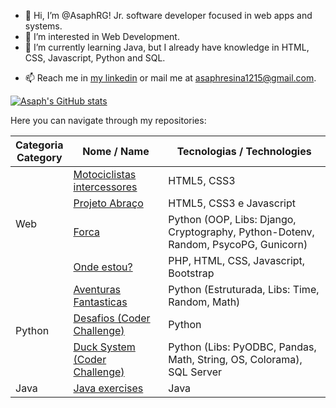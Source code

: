 - 👋 Hi, I’m @AsaphRG! Jr. software developer focused in web apps and systems.
- 👀 I’m interested in Web Development.
- 🌱 I’m currently learning Java, but I already have knowledge in HTML, CSS, Javascript, Python and SQL.
<!-- - 💞️ I’m looking to collaborate on ... -->
- 📫 Reach me in <a href="https://www.linkedin.com/in/asaphresinagil/?locale=en_US">my linkedin</a> or mail me at <a href="mailto:asaphresina1215@gmail.com">asaphresina1215@gmail.com</a>.

[![Asaph's GitHub stats](https://github-readme-stats.vercel.app/api?username=AsaphRG)](https://github.com/anuraghazra/github-readme-stats)

<p>Here you can navigate through my repositories:</p>

<table>
  <thead>
    <tr>
      <th>Categoria<br>Category</th>
      <th>Nome / Name</th>
      <th>Tecnologias / Technologies</th>
    </tr>
  </thead>
  <tbody>
    <tr>
      <td rowspan="4">Web</td>
      <td><a href="https://github.com/AsaphRG/MotociclistasIntercessores">Motociclistas intercessores</a></td>
      <td>HTML5, CSS3</td>
    </tr>
    <tr>
      <td><a href="https://github.com/AsaphRG/Projeto_Abraco">Projeto Abraço</a></td>
      <td>HTML5, CSS3 e Javascript</td>
    </tr>
    <tr>
      <td><a href="https://github.com/AsaphRG/me-diga-a-palavra">Forca</a></td>
      <td>Python (OOP, Libs: Django, Cryptography, Python-Dotenv, Random, PsycoPG, Gunicorn)</td>
    </tr>
    <tr>
      <td><a href="https://github.com/AsaphRG/onde_estou">Onde estou?</a></td>
      <td>PHP, HTML, CSS, Javascript, Bootstrap</td>
    </tr>
    <tr>
      <td rowspan="3">Python</td>
      <td><a href="https://github.com/AsaphRG/Aventuras_Fantasticas">Aventuras Fantasticas</a></td>
      <td>Python (Estruturada, Libs: Time, Random, Math)</td>
    </tr>
    <tr>
      <td><a href="https://github.com/AsaphRG/Desafios_Coder_Challenge">Desafios (Coder Challenge)</a></td>
      <td>Python</td>
    </tr>
    <tr>
      <td><a href="https://github.com/AsaphRG/Duck_System">Duck System (Coder Challenge)</a></td>
      <td>Python (Libs: PyODBC, Pandas, Math, String, OS, Colorama), SQL Server</td>
    </tr>
    <tr rolspan="1">
      <td>Java</td>
      <td><a href="https://github.com/AsaphRG/Java_Exercises">Java exercises</a></td>
      <td>Java</td>
    </tr>
  </tbody>
</table>

<!---
AsaphRG/AsaphRG is a ✨ special ✨ repository because its `README.md` (this file) appears on your GitHub profile.
You can click the Preview link to take a look at your changes.
--->
